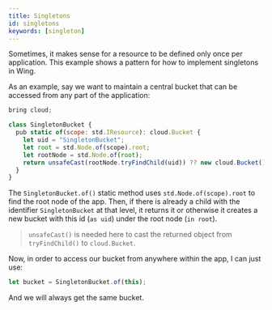 ```yaml
---
title: Singletons
id: singletons
keywords: [singleton]
---
```


Sometimes, it makes sense for a resource to be defined only once per application. This example shows
a pattern for how to implement singletons in Wing.

As an example, say we want to maintain a central bucket that can be accessed from any part of the
application:

```js playground
bring cloud;

class SingletonBucket {
  pub static of(scope: std.IResource): cloud.Bucket {
    let uid = "SingletonBucket";
    let root = std.Node.of(scope).root;
    let rootNode = std.Node.of(root);
    return unsafeCast(rootNode.tryFindChild(uid)) ?? new cloud.Bucket() as uid in root;
  }
}
```

The `SingletonBucket.of()` static method uses `std.Node.of(scope).root` to find the root node of the app.
Then, if there is already a child with the identifier `SingletonBucket` at that level, it returns
it or otherwise it creates a new bucket with this id (`as uid`) under the root node (`in root`).

> `unsafeCast()` is needed here to cast the returned object from `tryFindChild()` to `cloud.Bucket`.

Now, in order to access our bucket from anywhere within the app, I can just use:

```js
let bucket = SingletonBucket.of(this);
```

And we will always get the same bucket.